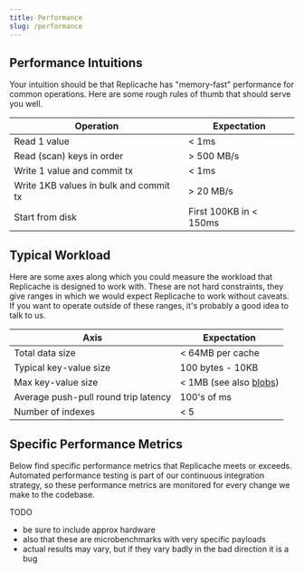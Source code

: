 ```yaml
---
title: Performance
slug: /performance
---
```


## Performance Intuitions

Your intuition should be that Replicache has "memory-fast" performance for common operations. Here are some rough rules of thumb that should serve you well.

| Operation                              | Expectation            |
| -------------------------------------- | ---------------------- |
| Read 1 value                           | < 1ms                  |
| Read (scan) keys in order              | > 500 MB/s             |
| Write 1 value and commit tx            | < 1ms                  |
| Write 1KB values in bulk and commit tx | > 20 MB/s              |
| Start from disk                        | First 100KB in < 150ms |

## Typical Workload

Here are some axes along which you could measure the workload that Replicache is designed to work with. These are not hard constraints, they give ranges in which we would expect Replicache to work without caveats. If you want to operate outside of these ranges, it's probably a good idea to talk to us.

| Axis                                 | Expectation                               |
| ------------------------------------ | ----------------------------------------- |
| Total data size                      | < 64MB per cache                          |
| Typical key-value size               | 100 bytes - 10KB                          |
| Max key-value size                   | < 1MB (see also [blobs](recipe-blobs.md)) |
| Average push-pull round trip latency | 100's of ms                               |
| Number of indexes                    | < 5                                       |

## Specific Performance Metrics

Below find specific performance metrics that Replicache meets or exceeds. Automated performance testing is part of our continuous integration strategy, so these performance metrics are monitored for every change we make to the codebase.

TODO

- be sure to include approx hardware
- also that these are microbenchmarks with very specific payloads
- actual results may vary, but if they vary badly in the bad direction it is a bug
